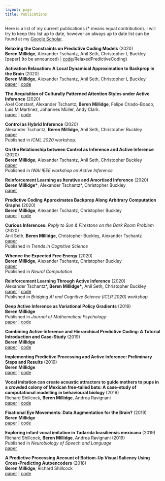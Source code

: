 ```yaml
---
layout: page
title: Publications
---
```


Here is a list of my current publications (* means equal contribution). I will try to keep this list up to date, however an always up to date list can be found at my [Google Scholar](https://scholar.google.com/citations?user=3GGkFTkAAAAJ&hl=en&oi=ao). 

**Relaxing the Constraints on Predictive Coding Models** (2020) <br/> **Beren Millidge**, Alexander Tschantz, Anil Seth, Christopher L Buckley <br/> [paper] (to be announced) \| [code](https://github.com/BerenMillidge)/RelaxedPredictiveCoding)

**Activation Relaxation: A Local Dynamical Approximation to Backprop in the Brain** (2020) <br/> **Beren Millidge**, Alexander Tschantz, Anil Seth, Christopher L Buckley <br/> [paper](https://arxiv.org/abs/2009.05359) \|  [code](https://github.com/BerenMillidge/ActivationRelaxation)

**The Acquisition of Culturally Patterned Attention Styles under Active Inference** (2020) <br/> Axel Constant, Alexander Tschantz, **Beren Millidge**, Felipe Criado-Boado, Luis M Martinez, Johannes Müller, Andy Clark. <br/> [paper](https://psyarxiv.com/rchaf/) \|  [code](https://github.com/BerenMillidge/MaterialCulture)

**Control as Hybrid Inference** (2020) <br/> Alexander Tschantz, **Beren Millidge**, Anil Seth, Christopher Buckley <br/> [paper](https://arxiv.org/pdf/2007.05838.pdf) <br/>
Published in *ICML 2020* workshop.

**On the Relationship between Control as Inference and Active Inference** (2020) <br/> **Beren Millidge**, Alexander Tschantz, Anil Seth, Christopher Buckley <br/> [paper](https://arxiv.org/pdf/2006.12964.pdf) <br/>
Published in *IWAI IEEE workshop on Active Inference*

**Reinforcement Learning as Iterative and Amortised Inference** (2020) <br/> **Beren Millidge\***, Alexander Tschantz*, Christopher Buckley <br/> [paper](https://arxiv.org/abs/2006.10524)

**Predictive Coding Approximates Backprop Along Arbitrary Computation Graphs** (2020) <br/> **Beren Millidge**, Alexander Tschantz, Christopher Buckley <br/>
[paper](https://arxiv.org/abs/2006.04182) \|  [code](https://github.com/BerenMillidge/PredictiveCodingBackprop)


**Curious Inferences:** *Reply to Sun & Firestone on the Dark Room Problem* (2020) <br/>
Anil Seth, **Beren Millidge**, Christopher Buckley, Alexander Tschantz <br/>
[paper](https://psyarxiv.com/w8y9p/) <br/>
Published in *Trends in Cognitive Science*  

**Whence the Expected Free Energy** (2020) <br/>
**Beren Millidge**, Alexander Tschantz, Christopher Buckley <br/>
[paper](https://arxiv.org/abs/2004.08128) <br/>
Published in *Neural Computation*

**Reinforcement Learning Through Active Inference** (2020) <br/>
Alexander Tschantz\*, **Beren Millidge\***, Anil Seth, Christopher Buckley <br/> 
[paper](https://arxiv.org/abs/2002.12636)  \|  [code](https://github.com/alec-tschantz/rl-inference)  <br/>
Published in *Bridging AI and Cognitive Science (ICLR 2020) workshop*

**Deep Active Inference as Variational Policy Gradients** (2019) <br/>
**Beren Millidge** <br/>
Published in *Journal of Mathematical Psychology*  <br/>
[paper](https://arxiv.org/pdf/1907.03876.pdf) \| [code](https://github.com/BerenMillidge/DeepActiveInference)

**Combining Active Inference and Hierarchical Predictive Coding: A Tutorial Introduction and Case-Study** (2019) <br/>
**Beren Millidge** <br/>
[paper](https://psyarxiv.com/kf6wc/) \|  [code](https://github.com/BerenMillidge/Combining-Active-Inference-Paper-Code)

**Implementing Predictive Processing and Active Inference: Preliminary Steps and Results** (2019) <br/>
**Beren Millidge** <br/>
[paper](https://psyarxiv.com/4hb58/) \| [code](https://github.com/BerenMillidge/Implementing_Predictive_Processing)

**Vocal imitation can create acoustic attractors to guide mothers to pups in a crowded colony of Mexican free-tailed bats: A case-study of computational modelling in behavioural biology** (2019) <br/>
Richard Shillcock, **Beren Millidge**, Andrea Ravignani <br/>
[paper](https://psyarxiv.com/9y652/) \| [code](https://github.com/BerenMillidge/Vocal_Learning)

**Fixational Eye Movements: Data Augmentation for the Brain?** (2019) <br/>
**Beren Millidge** <br/>
[paper](https://www.researchgate.net/publication/331909056_Fixational_Eye_Movements_Data_Augmentation_for_the_Brain)  \|  [code](https://github.com/BerenMillidge/RetinalStabilisation)   

**Exploring infant vocal imitation in Tadarida brasiliensis mexicana** (2019) <br>
Richard Shillcock, **Beren Millidge**, Andrea Ravignani (2019) <br/>
Published in *Neurobiology of Speech and Language* <br/>
[paper](https://elibrary.ru/item.asp?id=39139444)

**A Predictive Processing Account of Bottom-Up Visual Saliency Using Cross-Predicting Autoencoders** (2018) <br/>
**Beren Millidge**, Richard Shillcock <br/>
[paper](https://psyarxiv.com/csmeb/)  \|  [code](https://github.com/BerenMillidge/Saliency)

